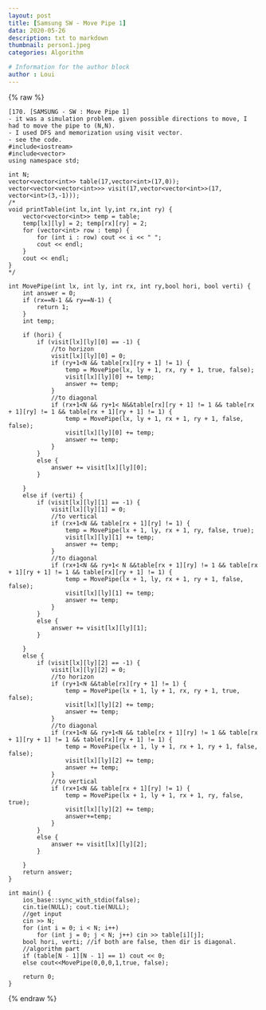 ```yaml
---
layout: post
title: [Samsung SW - Move Pipe 1]
data: 2020-05-26
description: txt to markdown
thumbnail: person1.jpeg
categories: Algorithm

# Information for the author block
author : Loui
---
```


{% raw %}

	﻿[170. [SAMSUNG - SW : Move Pipe 1]
	- it was a simulation problem. given possible directions to move, I had to move the pipe to (N,N).
	- I used DFS and memorization using visit vector.
	- see the code. 
	#include<iostream>
	#include<vector>
	using namespace std;
	
	int N;
	vector<vector<int>> table(17,vector<int>(17,0));
	vector<vector<vector<int>>> visit(17,vector<vector<int>>(17, vector<int>(3,-1)));
	/*
	void printTable(int lx,int ly,int rx,int ry) {
		vector<vector<int>> temp = table;
		temp[lx][ly] = 2; temp[rx][ry] = 2;
		for (vector<int> row : temp) {
			for (int i : row) cout << i << " ";
			cout << endl;
		}
		cout << endl;
	}
	*/
	
	int MovePipe(int lx, int ly, int rx, int ry,bool hori, bool verti) {
		int answer = 0;
		if (rx==N-1 && ry==N-1) {
			return 1;
		}
		int temp;
		
		if (hori) {
			if (visit[lx][ly][0] == -1) {
				//to horizon
				visit[lx][ly][0] = 0;
				if (ry+1<N && table[rx][ry + 1] != 1) {
					temp = MovePipe(lx, ly + 1, rx, ry + 1, true, false);
					visit[lx][ly][0] += temp;
					answer += temp;
				}
				//to diagonal
				if (rx+1<N && ry+1< N&&table[rx][ry + 1] != 1 && table[rx + 1][ry] != 1 && table[rx + 1][ry + 1] != 1) {
					temp = MovePipe(lx, ly + 1, rx + 1, ry + 1, false, false);
					visit[lx][ly][0] += temp;
					answer += temp;
				}
			}
			else {
				answer += visit[lx][ly][0];
			} 
	
		}
		else if (verti) {
			if (visit[lx][ly][1] == -1) {
				visit[lx][ly][1] = 0;
				//to vertical
				if (rx+1<N && table[rx + 1][ry] != 1) {
					temp = MovePipe(lx + 1, ly, rx + 1, ry, false, true);
					visit[lx][ly][1] += temp;
					answer += temp;
				}
				//to diagonal
				if (rx+1<N && ry+1< N &&table[rx + 1][ry] != 1 && table[rx + 1][ry + 1] != 1 && table[rx][ry + 1] != 1) {
					temp = MovePipe(lx + 1, ly, rx + 1, ry + 1, false, false);
					visit[lx][ly][1] += temp;
					answer += temp;
				}
			}
			else {
				answer += visit[lx][ly][1];
			} 
		
		}
		else {
			if (visit[lx][ly][2] == -1) {
				visit[lx][ly][2] = 0;
				//to horizon
				if (ry+1<N &&table[rx][ry + 1] != 1) {
					temp = MovePipe(lx + 1, ly + 1, rx, ry + 1, true, false);
					visit[lx][ly][2] += temp;
					answer += temp;
				}
				//to diagonal
				if (rx+1<N && ry+1<N && table[rx + 1][ry] != 1 && table[rx + 1][ry + 1] != 1 && table[rx][ry + 1] != 1) {
					temp = MovePipe(lx + 1, ly + 1, rx + 1, ry + 1, false, false);
					visit[lx][ly][2] += temp;
					answer += temp;
				}
				//to vertical
				if (rx+1<N && table[rx + 1][ry] != 1) {
					temp = MovePipe(lx + 1, ly + 1, rx + 1, ry, false, true);
					visit[lx][ly][2] += temp;
					answer+=temp;
				}
			}
			else {
				answer += visit[lx][ly][2];
			}
		
		}
		return answer;
	}
	
	int main() {
		ios_base::sync_with_stdio(false);
		cin.tie(NULL); cout.tie(NULL);
		//get input
		cin >> N;
		for (int i = 0; i < N; i++)
			for (int j = 0; j < N; j++) cin >> table[i][j];
		bool hori, verti; //if both are false, then dir is diagonal.
		//algorithm part
		if (table[N - 1][N - 1] == 1) cout << 0;
		else cout<<MovePipe(0,0,0,1,true, false);
	
		return 0;
	}
	
{% endraw %}
